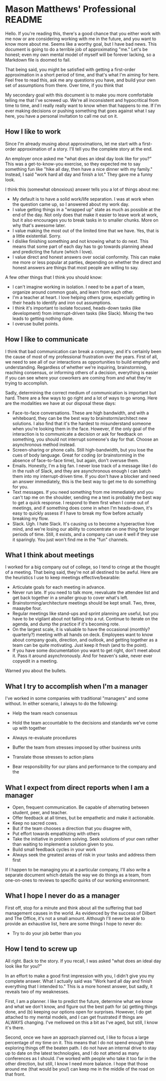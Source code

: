 # Mason Matthews' Professional README

Hello.  If you're reading this, there's a good chance that you either work with me now or are considering working with me in the future, and you want to know more about me.  Seems like a worthy goal, but I have bad news.  This document is going to do a terrible job of approximating "me."  Let's be honest; even my own mental model of myself will be forever lacking, so a Markdown file is doomed to fail.

That being said, you might be satisfied with getting a first-order approximation in a short period of time, and that's what I'm aiming for here.  Feel free to read this, ask me any questions you have, and build your own set of assumptions from there.  Over time, if you think that

My secondary goal with this document is to make you more comfortable telling me that I've screwed up.  We're all inconsistent and hypocritical from time to time, and I really really want to know when that happens to me.  If I'm ever making decisions or pushing something that goes against what I say here, you have a personal invitation to call me out on it.

## How I like to work

Since I'm already musing about approximations, let me start with a first-order approximation of a story.  I'll tell you the complete story at the end.

An employer once asked me "what does an ideal day look like for you?"  This was a get-to-know-you exercise, so they expected me to say something fun like "hike all day, then have a nice dinner with my family."  Instead, I said "work hard all day and finish a lot."  They gave me a funny look.

I think this (somewhat obnoxious) answer tells you a lot of things about me:

* My default is to have a solid work/life separation.  I was at work when the question came up, so I answered about my work day.
* I value getting things in a "wrapped up" state as much as possible at the end of the day.  Not only does that make it easier to leave work at work, but it also encourages you to break tasks in to smaller chunks.  More on why that's awesome later.
* I value making the most out of the limited time that we have.  Yes, that is a little existential.  Sorry.
* I dislike finishing something and not knowing what to do next.  This means that some part of each day has to go towards planning ahead and predicting the future (which I love).
* I value direct and honest answers over social conformity.  This can make me more or less popular at parties, depending on whether the direct and honest answers are things that most people are willing to say.

A few other things that I think you should know:

* I can't imagine working in isolation.  I need to be a part of a team, organize around common goals, and learn from each other.
* I'm a teacher at heart.  I love helping others grow, especially getting in their heads to identify and iron out assumptions.
* I think it's important to isolate focused, heads-down tasks (like development) from interrupt-driven tasks (like Slack).  Mixing the two leads to getting nothing done.
* I overuse bullet points.

## How I like to communicate

I think that bad communication can break a company, and it's certainly been the cause of most of my professional frustration over the years.  First of all, we need to see all of our interactions as opportunities to build empathy and understanding.  Regardless of whether we're inquiring, brainstorming, reaching consensus, or informing others of a decision, everything is easier if you can see where your coworkers are coming from and what they're trying to accomplish.

Sadly, determining the correct medium of communication is important but hard.  There are a few ways to go right and a lot of ways to go wrong.  Here are the modalities we have at our disposal these days:

* Face-to-face conversations.  These are high bandwidth, and with a whiteboard, they can be the best way to brainstorm/architect new solutions.  I also find that it's the hardest to misunderstand someone when you're looking them in the face.  However, if the only goal of the interaction is to communicate a decision or ask for feedback on something, you should not interrupt someone's day for that.  Choose an asynchronous method instead.
* Screen-sharing or phone calls.  Still high-bandwidth, but you lose the cues of body language.  Great for coding (or brainstorming in the absence of face-to-face time), but again, don't overuse them.
* Emails.  Honestly, I'm a big fan.  I never lose track of a message like I do in the rush of Slack, and they are asynchronous enough I can batch them into my interrupt-driven time.  If you don't have a blocker and need an answer immediately, this is the best way to get me to do something for you.
* Text messages.  If you need something from me immediately and you can't tap me on the shoulder, sending me a text is probably the best way to get a quick response.  I respond to them first when I come out of meetings, and if something does come in when I'm heads-down, it's easy to quickly assess if I have to break my flow before actually breaking my flow.
* Slack.  Ugh.  I hate Slack.  It's causing us to become a hyperactive hive mind, and we're losing our ability to concentrate on one thing for longer periods of time.  Still, it exists, and a company can use it well if they use it sparingly.  You just won't find me in the "fun" channels.

## What I think about meetings

I worked for a big company out of college, so I tend to cringe at the thought of a meeting.  That being said, they're not all destined to be awful.  Here are the heuristics I use to keep meetings effective/bearable:

* Articulate goals for each meeting in advance.
* Never run late.  If you need to talk more, reevaluate the attendee list and get back together in a smaller group to cover what's left.
* Brainstorming/architecture meetings should be kept small.  Two, three, maaaybe four.
* Regular meetings like stand-ups and sprint planning are useful, but you have to be vigilant about not falling into a rut.  Continue to iterate on the agenda, and dump the practice if it's becoming rote.
* On the largest scale, it is valuable to have the occasional (monthly? quarterly?) meeting with all hands on deck. Employees want to know about company goals, direction, and outlook, and getting together as a team can be quite motivating.  Just keep it fresh (and to the point).
* If you have some documentation you want to get right, don't meet about it.  Pass it around asynchronously.  And for heaven's sake, never ever copyedit in a meeting.

Warned you about the bullets.

## What I try to accomplish when I'm a manager

I've worked in some companies with traditional "managers" and some without.  In either scenario, I always to do the following: 

* Help the team reach consensus
* Hold the team accountable to the decisions and standards we've come up with together
* Always re-evaluate procedures


* Buffer the team from stresses imposed by other business units
* Translate those stresses to action plans
* Bear responsibility for our plans and performance to the company and the

## What I expect from direct reports when I am a manager

* Open, frequent communication.  Be capable of alternating between student, peer, and teacher.
* Offer feedback at all times, but be empathetic and make it actionable.
* Keep no sacred cows.
* But if the team chooses a direction that you disagree with,
* Put effort towards empathizing with others
* Take the initiative in problem solving.  Seek solutions of your own rather than waiting to implement a solution given to you.
* Build small feedback cycles in your work
* Always seek the greatest areas of risk in your tasks and address them first

If I happen to be managing you at a particular company, I'll also write a separate document which details the way we do things as a team, from one-on-ones to reviews to specific quirks of our working environment.

## What I hope I never do as a manager

First off, stop for a minute and think about all the suffering that bad management causes in the world.  As evidenced by the success of Dilbert and The Office, it's not a small amount.  Although I'll never be able to provide an exhaustive list, here are some things I hope to never do:

* Try to do your job better than you


## How I tend to screw up

All right.  Back to the story.  If you recall, I was asked "what does an ideal day look like for you?"

In an effort to make a good first impression with you, I didn't give you my complete answer.  What I actually said was "Work hard all day and finish everything that I intended to."  This is a more honest answer, but sadly, it reveals two of my weaknesses.

First, I am a planner.  I like to predict the future, determine what we know and what we don't know, and figure out the best path for (a) getting things done, and (b) keeping our options open for surprises.  However, I do get attached to my mental models, and I can get frustrated if things are ALWAYS changing.  I've mellowed on this a bit as I've aged, but still, I know it's there.

Second, once we have an approach planned out, I like to focus a large percentage of my time on it.  This means that I do not spend enough time exploring things off the beaten path.  I do not have an internal drive to stay up to date on the latest technologies, and I do not attend as many conferences as I should.  I've worked with people who take it too far in the other direction, but still, I know I need more balance.  I hope that those around me (that would be you!) can keep me in the middle of the road on that front.
